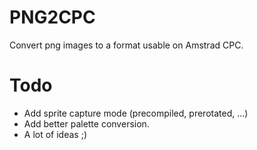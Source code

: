 # PNG2CPC #

Convert png images to a format usable on Amstrad CPC.

# Todo #

  * Add sprite capture mode (precompiled, prerotated, ...)
  * Add better palette conversion.
  * A lot of ideas ;)